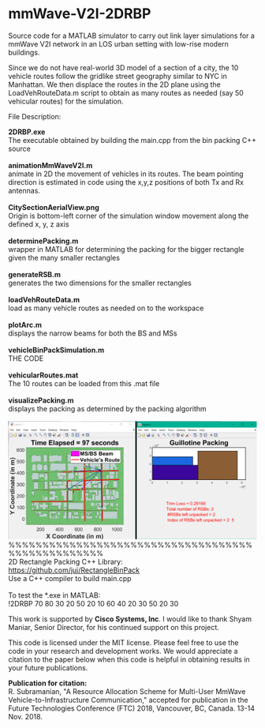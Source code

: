 # mmWave-V2I-2DRBP
Source code for a MATLAB simulator to carry out link layer simulations for a mmWave V2I network in an LOS urban setting with low-rise modern buildings.

Since we do not have real-world 3D model of a section of a city, the 10 vehicle routes follow the gridlike street geography similar to NYC in Manhattan. We then displace the routes in the 2D plane using the LoadVehRouteData.m script to obtain as many routes as needed (say 50 vehicular routes) for the simulation.

File Description:

**2DRBP.exe**<br>
	The executable obtained by building the main.cpp from the bin packing C++ source<br><br>
**animationMmWaveV2I.m**<br>
	animate in 2D the movement of vehicles in its routes. The beam pointing direction is estimated in code using the x,y,z positions of both Tx and Rx antennas.<br><br>
**CitySectionAerialView.png**<br>
	Origin is bottom-left corner of the simulation window movement along the defined x, y, z axis<br><br>
**determinePacking.m**<br>
	wrapper in MATLAB for determining the packing for the bigger rectangle given the many smaller rectangles<br><br>
**generateRSB.m**<br>
	generates the two dimensions for the smaller rectangles<br><br>
**loadVehRouteData.m**<br>
	load as many vehicle routes as needed on to the workspace<br><br>
**plotArc.m**<br>
	displays the narrow beams for both the BS and MSs<br><br>
**vehicleBinPackSimulation.m**<br>
	THE CODE<br><br>
**vehicularRoutes.mat**<br>
	The 10 routes can be loaded from this .mat file<br><br>
**visualizePacking.m**<br>
	displays the packing as determined by the packing algorithm<br><br>
<img src="example-pack.png" width="900">
%%%%%%%%%%%%%%%%%%%%%%%%%%%%%%%%%%%%%%%%%%%%%%%%%%<br>
2D Rectangle Packing C++ Library:<br>
https://github.com/juj/RectangleBinPack<br>
Use a C++ compiler to build main.cpp<br>
<br>
To test the *.exe in MATLAB:<br>
!2DRBP 70 80 30 20 50 20 10 60 40 20 30 50 20 30<br>

This work is supported by **Cisco Systems, Inc**. I would like to thank Shyam Maniar, Senior Director, for his continued support on this project.

This code is licensed under the MIT license. Please feel free to use the code in your research and development works. We would appreciate a citation to the paper below when this code is helpful in obtaining results in your future publications. 

**Publication for citation:**<br>
R. Subramanian, "A Resource Allocation Scheme for Multi-User MmWave Vehicle-to-Infrastructure Communication," accepted for publication in the Future Technologies Conference (FTC) 2018, Vancouver, BC, Canada. 13-14 Nov. 2018.
